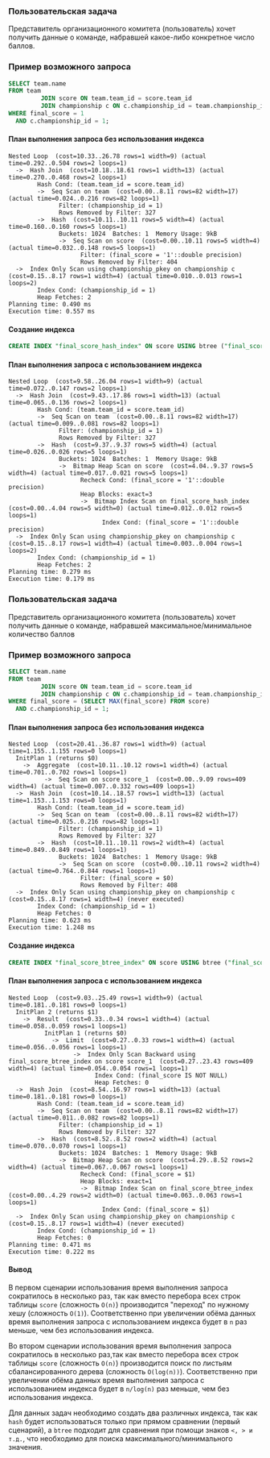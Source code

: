 ### Пользовательская задача

Представитель организационного комитета (пользователь) хочет получить данные о команде, набравшей какое-либо конкретное число баллов.

### Пример возможного запроса

```SQL
SELECT team.name
FROM team
         JOIN score ON team.team_id = score.team_id
         JOIN championship c ON c.championship_id = team.championship_id
WHERE final_score = 1
  AND c.championship_id = 1;
```

#### План выполнения запроса без использования индекса

```
Nested Loop  (cost=10.33..26.78 rows=1 width=9) (actual time=0.292..0.504 rows=2 loops=1)
  ->  Hash Join  (cost=10.18..18.61 rows=1 width=13) (actual time=0.270..0.468 rows=2 loops=1)
        Hash Cond: (team.team_id = score.team_id)
        ->  Seq Scan on team  (cost=0.00..8.11 rows=82 width=17) (actual time=0.024..0.216 rows=82 loops=1)
              Filter: (championship_id = 1)
              Rows Removed by Filter: 327
        ->  Hash  (cost=10.11..10.11 rows=5 width=4) (actual time=0.160..0.160 rows=5 loops=1)
              Buckets: 1024  Batches: 1  Memory Usage: 9kB
              ->  Seq Scan on score  (cost=0.00..10.11 rows=5 width=4) (actual time=0.032..0.148 rows=5 loops=1)
                    Filter: (final_score = '1'::double precision)
                    Rows Removed by Filter: 404
  ->  Index Only Scan using championship_pkey on championship c  (cost=0.15..8.17 rows=1 width=4) (actual time=0.010..0.013 rows=1 loops=2)
        Index Cond: (championship_id = 1)
        Heap Fetches: 2
Planning time: 0.490 ms
Execution time: 0.557 ms
```

#### Создание индекса
```SQL
CREATE INDEX "final_score_hash_index" ON score USING btree ("final_score");
```

#### План выполнения запроса с использованием индекса

```
Nested Loop  (cost=9.58..26.04 rows=1 width=9) (actual time=0.072..0.147 rows=2 loops=1)
  ->  Hash Join  (cost=9.43..17.86 rows=1 width=13) (actual time=0.065..0.136 rows=2 loops=1)
        Hash Cond: (team.team_id = score.team_id)
        ->  Seq Scan on team  (cost=0.00..8.11 rows=82 width=17) (actual time=0.009..0.081 rows=82 loops=1)
              Filter: (championship_id = 1)
              Rows Removed by Filter: 327
        ->  Hash  (cost=9.37..9.37 rows=5 width=4) (actual time=0.026..0.026 rows=5 loops=1)
              Buckets: 1024  Batches: 1  Memory Usage: 9kB
              ->  Bitmap Heap Scan on score  (cost=4.04..9.37 rows=5 width=4) (actual time=0.017..0.021 rows=5 loops=1)
                    Recheck Cond: (final_score = '1'::double precision)
                    Heap Blocks: exact=3
                    ->  Bitmap Index Scan on final_score_hash_index  (cost=0.00..4.04 rows=5 width=0) (actual time=0.012..0.012 rows=5 loops=1)
                          Index Cond: (final_score = '1'::double precision)
  ->  Index Only Scan using championship_pkey on championship c  (cost=0.15..8.17 rows=1 width=4) (actual time=0.003..0.004 rows=1 loops=2)
        Index Cond: (championship_id = 1)
        Heap Fetches: 2
Planning time: 0.279 ms
Execution time: 0.179 ms

```
### Пользовательская задача

Представитель организационного комитета (пользователь) хочет получить данные о команде, набравшей максимальное/минимальное количество баллов 

### Пример возможного запроса

```SQL
SELECT team.name
FROM team
         JOIN score ON team.team_id = score.team_id
         JOIN championship c ON c.championship_id = team.championship_id
WHERE final_score = (SELECT MAX(final_score) FROM score)
  AND c.championship_id = 1;
```

#### План выполнения запроса без использования индекса

```
Nested Loop  (cost=20.41..36.87 rows=1 width=9) (actual time=1.155..1.155 rows=0 loops=1)
  InitPlan 1 (returns $0)
    ->  Aggregate  (cost=10.11..10.12 rows=1 width=4) (actual time=0.701..0.702 rows=1 loops=1)
          ->  Seq Scan on score score_1  (cost=0.00..9.09 rows=409 width=4) (actual time=0.007..0.332 rows=409 loops=1)
  ->  Hash Join  (cost=10.14..18.57 rows=1 width=13) (actual time=1.153..1.153 rows=0 loops=1)
        Hash Cond: (team.team_id = score.team_id)
        ->  Seq Scan on team  (cost=0.00..8.11 rows=82 width=17) (actual time=0.025..0.216 rows=82 loops=1)
              Filter: (championship_id = 1)
              Rows Removed by Filter: 327
        ->  Hash  (cost=10.11..10.11 rows=2 width=4) (actual time=0.849..0.849 rows=1 loops=1)
              Buckets: 1024  Batches: 1  Memory Usage: 9kB
              ->  Seq Scan on score  (cost=0.00..10.11 rows=2 width=4) (actual time=0.764..0.844 rows=1 loops=1)
                    Filter: (final_score = $0)
                    Rows Removed by Filter: 408
  ->  Index Only Scan using championship_pkey on championship c  (cost=0.15..8.17 rows=1 width=4) (never executed)
        Index Cond: (championship_id = 1)
        Heap Fetches: 0
Planning time: 0.623 ms
Execution time: 1.248 ms
```

#### Создание индекса
```SQL
CREATE INDEX "final_score_btree_index" ON score USING btree ("final_score");
```

#### План выполнения запроса с использованием индекса

```
Nested Loop  (cost=9.03..25.49 rows=1 width=9) (actual time=0.181..0.181 rows=0 loops=1)
  InitPlan 2 (returns $1)
    ->  Result  (cost=0.33..0.34 rows=1 width=4) (actual time=0.058..0.059 rows=1 loops=1)
          InitPlan 1 (returns $0)
            ->  Limit  (cost=0.27..0.33 rows=1 width=4) (actual time=0.056..0.056 rows=1 loops=1)
                  ->  Index Only Scan Backward using final_score_btree_index on score score_1  (cost=0.27..23.43 rows=409 width=4) (actual time=0.054..0.054 rows=1 loops=1)
                        Index Cond: (final_score IS NOT NULL)
                        Heap Fetches: 0
  ->  Hash Join  (cost=8.54..16.97 rows=1 width=13) (actual time=0.181..0.181 rows=0 loops=1)
        Hash Cond: (team.team_id = score.team_id)
        ->  Seq Scan on team  (cost=0.00..8.11 rows=82 width=17) (actual time=0.011..0.082 rows=82 loops=1)
              Filter: (championship_id = 1)
              Rows Removed by Filter: 327
        ->  Hash  (cost=8.52..8.52 rows=2 width=4) (actual time=0.070..0.070 rows=1 loops=1)
              Buckets: 1024  Batches: 1  Memory Usage: 9kB
              ->  Bitmap Heap Scan on score  (cost=4.29..8.52 rows=2 width=4) (actual time=0.067..0.067 rows=1 loops=1)
                    Recheck Cond: (final_score = $1)
                    Heap Blocks: exact=1
                    ->  Bitmap Index Scan on final_score_btree_index  (cost=0.00..4.29 rows=2 width=0) (actual time=0.063..0.063 rows=1 loops=1)
                          Index Cond: (final_score = $1)
  ->  Index Only Scan using championship_pkey on championship c  (cost=0.15..8.17 rows=1 width=4) (never executed)
        Index Cond: (championship_id = 1)
        Heap Fetches: 0
Planning time: 0.471 ms
Execution time: 0.222 ms
```

#### Вывод
В первом сценарии использования время выполнения запроса сократилось в несколько раз, так как вместо перебора всех строк таблицы `score` (сложность `O(n)`) 
производится "переход" по нужному хешу (сложность `O(1)`). Соответственно при увеличении обёма данных время выполнения 
запроса с использованием индекса будет в `n` раз меньше, чем без использования индекса.

Во втором сценарии использования время выполнения запроса сократилось в несколько раз,так как вместо перебора всех строк таблицы `score` (сложность `O(n)`) 
производится поиск по листьям сбалансированного дерева (сложность `O(log(n))`). Соответственно при увеличении обёма данных время выполнения 
запроса с использованием индекса будет в `n/log(n)` раз меньше, чем без использования индекса.

Для данных задач необходимо создать два различных индекса, так как `hash` будет использоваться только при прямом сравнении (первый сценарий),
 а `btree` подходит для сравнения при помощи знаков `<, > и т.д.`, что необходимо для поиска максимального/минимального значения.
